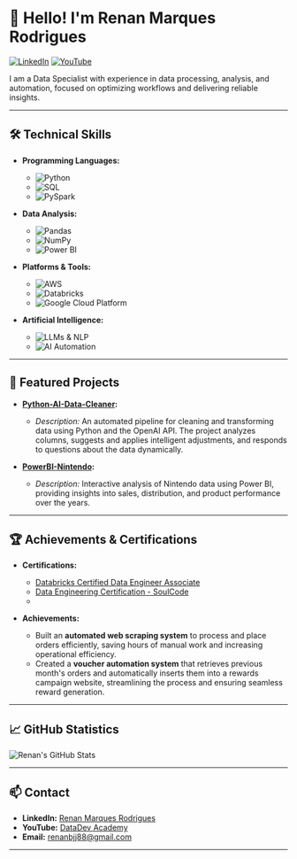 # 👋 Hello! I'm Renan Marques Rodrigues

[![LinkedIn](https://img.shields.io/badge/LinkedIn-Profile-blue)](https://www.linkedin.com/in/renan-marques-rodrigues/)
[![YouTube](https://img.shields.io/badge/YouTube-Channel-red)](https://www.youtube.com/channel/UCmXpqtgnZMtHc6bnAczlJaQ)

I am a Data Specialist with experience in data processing, analysis, and automation, focused on optimizing workflows and delivering reliable insights.

---

## 🛠 **Technical Skills**

- **Programming Languages:**
  - ![Python](https://img.shields.io/badge/-Python-3776AB?logo=python&logoColor=white)
  - ![SQL](https://img.shields.io/badge/-SQL-4479A1?logo=postgresql&logoColor=white)
  - ![PySpark](https://img.shields.io/badge/-PySpark-E25A1C?logo=apache-spark&logoColor=white)

- **Data Analysis:**
  - ![Pandas](https://img.shields.io/badge/-Pandas-150458?logo=pandas&logoColor=white)
  - ![NumPy](https://img.shields.io/badge/-NumPy-013243?logo=numpy&logoColor=white)
  - ![Power BI](https://img.shields.io/badge/-Power%20BI-F2C811?logo=power-bi&logoColor=black)

- **Platforms & Tools:**
  - ![AWS](https://img.shields.io/badge/-AWS-FF9900?logo=amazon-aws&logoColor=white)
  - ![Databricks](https://img.shields.io/badge/-Databricks-FF3621?logo=databricks&logoColor=white)
  - ![Google Cloud Platform](https://img.shields.io/badge/-GCP-4285F4?logo=google-cloud&logoColor=white)

- **Artificial Intelligence:**
  - ![LLMs & NLP](https://img.shields.io/badge/-LLMs%20%26%20NLP-5A5A5A?logo=openai&logoColor=white)
  - ![AI Automation](https://img.shields.io/badge/-AI%20Automation-008080?logo=robotframework&logoColor=white)

---

## 📂 **Featured Projects**

- **[Python-AI-Data-Cleaner](https://github.com/RenanBjj/Python-AI-Data-Cleaner):**
  - *Description:* An automated pipeline for cleaning and transforming data using Python and the OpenAI API. The project analyzes columns, suggests and applies intelligent adjustments, and responds to questions about the data dynamically.

- **[PowerBI-Nintendo](https://github.com/RenanBjj/PowerBI-Nintendo):**
  - *Description:* Interactive analysis of Nintendo data using Power BI, providing insights into sales, distribution, and product performance over the years.

---

## 🏆 **Achievements & Certifications**

- **Certifications:**
  - [Databricks Certified Data Engineer Associate](https://www.databricks.com/learn/certification/data-engineer-associate)
  - [Data Engineering Certification - SoulCode](https://soulcode.com/)
  - 

- **Achievements:**
  - Built an **automated web scraping system** to process and place orders efficiently, saving hours of manual work and increasing operational efficiency.
  - Created a **voucher automation system** that retrieves previous month's orders and automatically inserts them into a rewards campaign website, streamlining the process and ensuring seamless reward generation.
  
---

## 📈 **GitHub Statistics**

![Renan's GitHub Stats](https://github-readme-stats.vercel.app/api?username=RenanBjj&show_icons=true&theme=radical)

---

## 📫 **Contact**

- **LinkedIn:** [Renan Marques Rodrigues](https://www.linkedin.com/in/renan-marques-rodrigues/)
- **YouTube:** [DataDev Academy](https://www.youtube.com/channel/UCmXpqtgnZMtHc6bnAczlJaQ)
- **Email:** [renanbjj88@gmail.com](mailto:renanbjj88@gmail.com)

---


